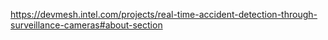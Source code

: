 https://devmesh.intel.com/projects/real-time-accident-detection-through-surveillance-cameras#about-section
